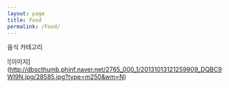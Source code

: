 ```yaml
---
layout: page
title: Food
permalink: /Food/
---
```


음식 카테고리

 ![이미지] (http://dbscthumb.phinf.naver.net/2765_000_1/20131013121259909_DQBC9WI9N.jpg/28585.jpg?type=m250&wm=N)